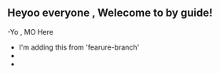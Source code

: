 ## Heyoo everyone , Welecome to by guide!

-Yo , MO Here
- I'm adding this from 'fearure-branch'
- 
- 